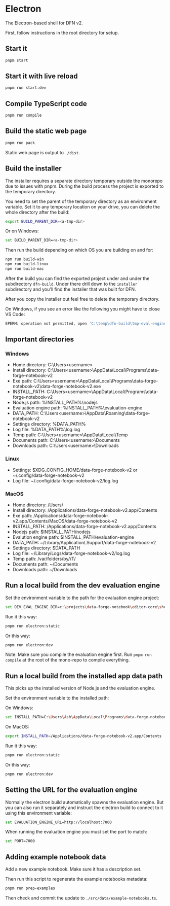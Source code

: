 # Electron

The Electron-based shell for DFN v2.

First, follow instructions in the root directory for setup.

## Start it

```bash
pnpm start
```

## Start it with live reload

```bash
pnpm run start:dev
```

## Compile TypeScript code

```bash
pnpm run compile
```

## Build the static web page

```bash
pnpm run pack
```

Static web page is output to `./dist`.

## Build the installer

The installer requires a separate directory temporary outside the monorepo due to issues with pnpm. During the build process the project is exported to the temporary directory.

You need to set the parent of the temporary directory as an environment variable. Set it to any temporary location on your drive, you can delete the whole directory after the build:

```bash
export BUILD_PARENT_DIR=<a-tmp-dir>
```

Or on Windows:

```bash
set BUILD_PARENT_DIR=<a-tmp-dir>
```

Then run the build depending on which OS you are building on and for:

```bash
npm run build-win
npm run build-linux
npm run build-mac
```

After the build you can find the exported project under <a-tmp-dir> and under the subdirectory `dfn-build`. Under there drill down to the `installer` subdirectory and you'll find the installer that was built for DFN.

After you copy the installer out feel free to delete the temporary directory.

On Windows, if you see an error like the following you might have to close VS Code: 

```bash
EPERM: operation not permitted, open 'C:\temp\dfn-build\tmp-eval-engine\node_modules\.bin\upgrade-blueprint-2.0.0-rename'
```

## Important directories

### Windows

- Home directory: C:\Users\<username>
- Install directory: C:\Users\<username>\AppData\Local\Programs\data-forge-notebook-v2
- Exe path: C:\Users\<username>\AppData\Local\Programs\data-forge-notebook-v2\data-forge-notebook-v2.exe
- INSTALL_PATH: C:\Users\<username>\AppData\Local\Programs\data-forge-notebook-v2
- Node.js path: %INSTALL_PATH%\nodejs
- Evaluation engine path: %INSTALL_PATH%\evaluation-engine
- DATA_PATH: C:\Users\<username>\AppData\Roaming\data-forge-notebook-v2
- Settings directory: %DATA_PATH%
- Log file: %DATA_PATH%\log.log
- Temp path: C:\Users\<username>\AppData\Local\Temp
- Documents path: C:\Users\<username>\Documents
- Downloads path: C:\Users\<username>\Downloads

### Linux

- Settings: $XDG_CONFIG_HOME/data-forge-notebook-v2 or ~/.config/data-forge-notebook-v2
- Log file: ~/.config/data-forge-notebook-v2/log.log


### MacOS 

- Home directory: /Users/<username>
- Install directory: /Applications/data-forge-notebook-v2.app/Contents
- Exe path: /Applications/data-forge-notebook-v2.app/Contents/MacOS/data-forge-notebook-v2
- INSTALL_PATH: /Applications/data-forge-notebook-v2.app/Contents
- Nodejs path: $INSTALL_PATH/nodejs
- Evalution engine path: $INSTALL_PATH/evaluation-engine
- DATA_PATH: ~/Library/Application\ Support/data-forge-notebook-v2
- Settings directory: $DATA_PATH
- Log file: ~/Library/Logs/data-forge-notebook-v2/log.log
- Temp path: /var/folders/by/<guid>/T/
- Documents path: ~/Documents
- Downloads path: ~/Downloads

## Run a local build from the dev evaluation engine

Set the environment variable to the path for the evaluation engine project:

```bash
set DEV_EVAL_ENGINE_DIR=c:\projects\data-forge-notebook\editor-core\shells\evaluation-engine
```

Run it this way:

``` bash
pnpm run electron:static
```

Or this way:

```bash
pnpm run electron:dev
```

Note: Make sure you compile the evaluation engine first. Run `pnpm run compile` at the root of the mono-repo to compile everything.

## Run a local build from the installed app data path

This picks up the installed version of Node.js and the evaluation engine.

Set the environment variable to the installed path:

On Windows:

```bash
set INSTALL_PATH=C:\Users\Ash\AppData\Local\Programs\data-forge-notebook-v2
```

On MacOS:

```bash
export INSTALL_PATH=/Applications/data-forge-notebook-v2.app/Contents
```

Run it this way:

``` bash
pnpm run electron:static
```

Or this way:

```bash
pnpm run electron:dev
```


## Setting the URL for the evaluation engine

Normally the electron build automatically spawns the evaluation engine. But you can also run it separately and instruct the electron build to connect to it using this environment variable:

```bash
set EVALUATION_ENGINE_URL=http://localhost:7000
```

When running the evaluation engine you must set the port to match:

```bash
set PORT=7000
```

## Adding example notebook data

Add a new example notebook. Make sure it has a description set.

Then run this script to regenerate the example notebooks metadata:

```bash
pnpm run prep-examples
```

Then check and commit the update to `./src/data/example-notebooks.ts`.